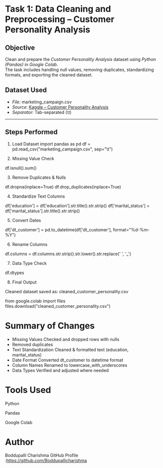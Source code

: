 #  Task 1: Data Cleaning and Preprocessing – Customer Personality Analysis


##  Objective

Clean and prepare the *Customer Personality Analysis* dataset using *Python (Pandas)* in *Google Colab*.  
The task includes handling null values, removing duplicates, standardizing formats, and exporting the cleaned dataset.


##   Dataset Used

- *File:* marketing_campaign.csv  
- *Source:* [Kaggle – Customer Personality Analysis](https://www.kaggle.com/datasets/imakash3011/customer-personality-analysis)  
- *Separator:* Tab-separated (\t)

---

##  Steps Performed

1. Load Dataset
import pandas as pd
df = pd.read_csv("marketing_campaign.csv", sep="\t")

2. Missing Value Check

df.isnull().sum()

3. Remove Duplicates & Nulls

df.dropna(inplace=True)
df.drop_duplicates(inplace=True)

4. Standardize Text Columns

df['education'] = df['education'].str.title().str.strip()
df['marital_status'] = df['marital_status'].str.title().str.strip()

5. Convert Dates

df['dt_customer'] = pd.to_datetime(df['dt_customer'], format="%d-%m-%Y")

6. Rename Columns

df.columns = df.columns.str.strip().str.lower().str.replace(' ', '_')

7. Data Type Check

df.dtypes

8. Final Output

Cleaned dataset saved as: cleaned_customer_personality.csv

from google.colab import files  
files.download("cleaned_customer_personality.csv")


#  Summary of Changes

* Missing Values	Checked and dropped rows with nulls
* 	Removed duplicates
* Text Standardization	Cleaned & formatted text (education, marital_status)
* Date Format	Converted dt_customer to datetime format
* Column Names	Renamed to lowercase_with_underscores
* Data Types	Verified and adjusted where needed

#  Tools Used

Python

Pandas

Google Colab

# Author
Boddupalli Charishma
GitHub Profile :https://github.com/Boddupallicharishma
